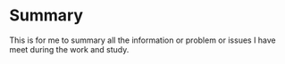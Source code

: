 # Summary
This is for me to summary all the information or problem or issues I have meet during the work and study.
